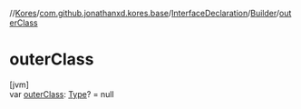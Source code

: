//[Kores](../../../../index.md)/[com.github.jonathanxd.kores.base](../../index.md)/[InterfaceDeclaration](../index.md)/[Builder](index.md)/[outerClass](outer-class.md)

# outerClass

[jvm]\
var [outerClass](outer-class.md): [Type](https://docs.oracle.com/javase/8/docs/api/java/lang/reflect/Type.html)? = null
